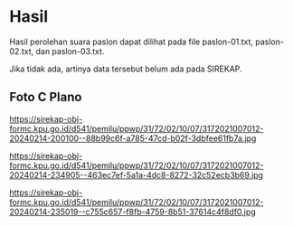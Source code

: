 # Hasil

Hasil perolehan suara paslon dapat dilihat pada file paslon-01.txt, paslon-02.txt, dan paslon-03.txt.

Jika tidak ada, artinya data tersebut belum ada pada SIREKAP.

## Foto C Plano

https://sirekap-obj-formc.kpu.go.id/d541/pemilu/ppwp/31/72/02/10/07/3172021007012-20240214-200100--88b99c6f-a785-47cd-b02f-3dbfee61fb7a.jpg

https://sirekap-obj-formc.kpu.go.id/d541/pemilu/ppwp/31/72/02/10/07/3172021007012-20240214-234905--463ec7ef-5a1a-4dc8-8272-32c52ecb3b69.jpg

https://sirekap-obj-formc.kpu.go.id/d541/pemilu/ppwp/31/72/02/10/07/3172021007012-20240214-235019--c755c657-f8fb-4759-8b51-37614c4f8df0.jpg

